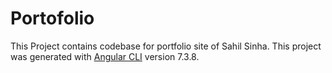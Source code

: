 # Portofolio
This Project contains codebase for portfolio site of Sahil Sinha.
This project was generated with [Angular CLI](https://github.com/angular/angular-cli) version 7.3.8.

